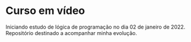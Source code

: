 # Curso em vídeo
Iniciando estudo de lógica de programação no dia 02 de janeiro de 2022.
Repositório destinado a acompanhar minha evolução.